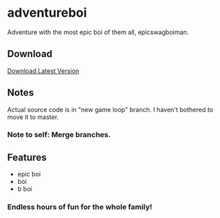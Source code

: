 # adventureboi
Adventure with the most epic boi of them all, epicswagboiman.

## Download
[Download Latest Version](https://www.github.com/zimbosaurus/adventureboi/releases/latest "Latest Version")

## Notes
Actual source code is in "new game loop" branch. I haven't bothered to move it to master.
### Note to self: Merge branches.

## Features
- epic boi
- boi
- b boi
### Endless hours of fun for the whole family!
